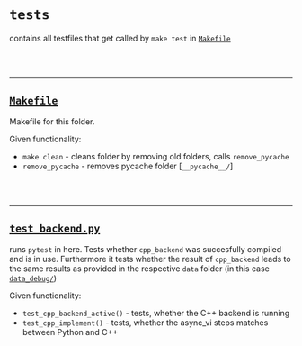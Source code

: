# `tests`

contains all testfiles that get called by `make test` in <a href='../Makefile' target='_blank'>`Makefile`</a>

<br/><br/>

-------

## <a href='Makefile' target='_blank'>`Makefile`</a>

Makefile for this folder.

Given functionality:
- `make clean` - cleans folder by removing old folders, calls `remove_pycache`
- `remove_pycache` - removes pycache folder [`__pycache__/`]

<br/><br/>

-------

## <a href='test_backend.py' target='_blank'>`test_backend.py`</a>

runs `pytest` in here. Tests whether `cpp_backend` was succesfully compiled and is in use. Furthermore it tests whether the result of `cpp_backend` leads to the same results as provided in the respective `data` folder (in this case <a href='../data/data_debug' target='_blank'>`data_debug/`</a>)

Given functionality:
- `test_cpp_backend_active()` - tests, whether the C++ backend is running
- `test_cpp_implement()` - tests, whether the async_vi steps matches between Python and C++